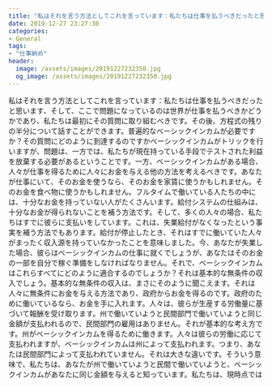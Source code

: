 ```yaml
---
title: "私はそれを言う方法としてこれを言っています：私たちは仕事を払うべきだったと思います、そして、ここで問題になっているのは世界が仕事を払うべきかどうかであり、私たちは最初にその質問に取り組むべきです。"
date: 2019-12-27 23:27:30
categories:
- General
tags:
- "仕事納め"
header:
  image: /assets/images/20191227232350.jpg
  og_image: /assets/images/20191227232350.jpg
---
```


私はそれを言う方法としてこれを言っています：私たちは仕事を払うべきだったと思います、そして、ここで問題になっているのは世界が仕事を払うべきかどうかであり、私たちは最初にその質問に取り組むべきです。その後、方程式の残りの半分について話すことができます。普遍的なベーシックインカムが必要ですか？その質問にどのように到達するのですかベーシックインカムがトリックを行いますが、問題は、一方では、私たちが現在持っている手段でテストされた利益を放棄する必要があるということです。一方、ベーシックインカムがある場合、人々が仕事を得るために人々にお金を与える他の方法を考えるべきです。あなたが仕事にいて、そのお金を使うなら、そのお金を家賃に使うかもしれません。そのお金を食べ物に使うかもしれません。フルタイムで働いている人たちの中には、十分なお金を持っていない人がたくさんいます。給付システムの仕組みは、十分なお金が得られないことを補う方法です。そして、多くの人々の場合、私たちはすでに彼らに支払いをしています。これは、失業給付がなくなったという事実を補う方法でもあります。給付が停止したとき、それはすでに働いていた人々がまったく収入源を持っていなかったことを意味しました。今、あなたが失業した場合、彼らはベーシックインカムの仕事に就くでしょうが、あなたはそのお金の一部を自分で稼ぐ準備をしなければなりません。それで、ベーシックインカムはこれらすべてにどのように適合するのでしょうか？それは基本的な無条件の収入でしょう。基本的な無条件の収入は、まさにそのように聞こえます。それは人々に無条件にお金を与える方法であり、政府からお金を得るのです。政府のために働いているなら、お金を手に入れます。人々は、彼らが生産する労働量に基づいて報酬を受け取ります。州で働いていようと民間部門で働いていようと同じ金額が支払われるので、民間部門の雇用はありません。それが基本的な考え方です。州がベーシックインカムを得るために働きます。人々は彼らの労働に応じて支払われますが、ベーシックインカムは州によって支払われます。つまり、あなたは民間部門によって支払われていません。それは大きな違いです。そういう意味で、私たちは、あなたが州で働いていようと民間で働いていようと、ベーシックインカムがあなたに同じ金額を与えると知っています。私たちは、現時点では
